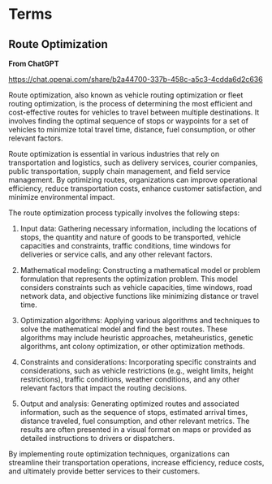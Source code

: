 # Terms

## Route Optimization

**From ChatGPT**

https://chat.openai.com/share/b2a44700-337b-458c-a5c3-4cdda6d2c636

Route optimization, also known as vehicle routing optimization or fleet routing optimization, is the process of determining the most efficient and cost-effective routes for vehicles to travel between multiple destinations. It involves finding the optimal sequence of stops or waypoints for a set of vehicles to minimize total travel time, distance, fuel consumption, or other relevant factors.

Route optimization is essential in various industries that rely on transportation and logistics, such as delivery services, courier companies, public transportation, supply chain management, and field service management. By optimizing routes, organizations can improve operational efficiency, reduce transportation costs, enhance customer satisfaction, and minimize environmental impact.

The route optimization process typically involves the following steps:

1. Input data: Gathering necessary information, including the locations of stops, the quantity and nature of goods to be transported, vehicle capacities and constraints, traffic conditions, time windows for deliveries or service calls, and any other relevant factors.

2. Mathematical modeling: Constructing a mathematical model or problem formulation that represents the optimization problem. This model considers constraints such as vehicle capacities, time windows, road network data, and objective functions like minimizing distance or travel time.

3. Optimization algorithms: Applying various algorithms and techniques to solve the mathematical model and find the best routes. These algorithms may include heuristic approaches, metaheuristics, genetic algorithms, ant colony optimization, or other optimization methods.

4. Constraints and considerations: Incorporating specific constraints and considerations, such as vehicle restrictions (e.g., weight limits, height restrictions), traffic conditions, weather conditions, and any other relevant factors that impact the routing decisions.

5. Output and analysis: Generating optimized routes and associated information, such as the sequence of stops, estimated arrival times, distance traveled, fuel consumption, and other relevant metrics. The results are often presented in a visual format on maps or provided as detailed instructions to drivers or dispatchers.

By implementing route optimization techniques, organizations can streamline their transportation operations, increase efficiency, reduce costs, and ultimately provide better services to their customers.
